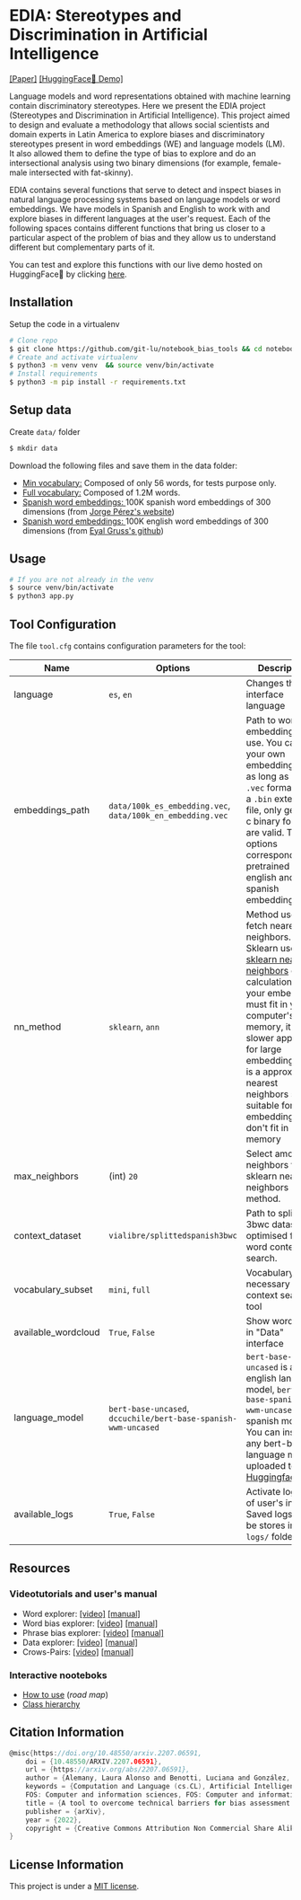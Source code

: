 # EDIA: Stereotypes and Discrimination in Artificial Intelligence
[[Paper]](https://arxiv.org/abs/2207.06591) [[HuggingFace🤗 Demo]](https://huggingface.co/spaces/vialibre/edia) 

Language models and word representations obtained with machine learning contain discriminatory stereotypes. Here we present the EDIA project (Stereotypes and Discrimination in Artificial Intelligence). This project aimed to design and evaluate a methodology that allows social scientists and domain experts in Latin America to explore biases and discriminatory stereotypes present in word embeddings (WE) and language models (LM). It also allowed them to define the type of bias to explore and do an intersectional analysis using two binary dimensions (for example, female-male intersected with fat-skinny).

EDIA contains several functions that serve to detect and inspect biases in natural language processing systems based on language models or word embeddings. We have models in Spanish and English to work with and explore biases in different languages ​​at the user's request. Each of the following spaces contains different functions that bring us closer to a particular aspect of the problem of bias and they allow us to understand different but complementary parts of it.

You can test and explore this functions with our live demo hosted on HuggingFace🤗 by clicking [here](https://huggingface.co/spaces/vialibre/edia).

## Installation

Setup the code in a virtualenv

```sh
# Clone repo
$ git clone https://github.com/git-lu/notebook_bias_tools && cd notebook_bias_tools
# Create and activate virtualenv
$ python3 -m venv venv  && source venv/bin/activate
# Install requirements
$ python3 -m pip install -r requirements.txt
```
## Setup data

Create `data/` folder 

```sh
$ mkdir data
```
Download the following files and save them in the data folder:

* [Min vocabulary:](https://drive.google.com/file/d/1uI6HsBw1XWVvTEIs9goSpUVfeVJe-zEP/view?usp=sharing) Composed of only 56 words, for tests purpose only.
* [Full vocabulary:](https://drive.google.com/file/d/1T_pLFkUucP-NtPRCsO7RkOuhMqGi41pe/view?usp=sharing) Composed of 1.2M words.
* [Spanish word embeddings: ](https://drive.google.com/file/d/1YwjyiDN0w54P55-y3SKogk7Zcd-WQ-eQ/view?usp=sharing) 100K spanish word embeddings of 300 dimensions (from [Jorge Pérez's website](http://dcc.uchile.cl/~jperez))
* [Spanish word embeddings: ](https://drive.google.com/file/d/1EN0pp1RKyRwi072QhVWJaDO8KlcFZo46/view?usp=sharing) 100K english word embeddings of 300 dimensions (from [Eyal Gruss's github](https://github.com/eyaler/word2vec-slim))

## Usage
```sh
# If you are not already in the venv
$ source venv/bin/activate
$ python3 app.py
```

## Tool Configuration

The file `tool.cfg` contains configuration parameters for the tool:

| **Name** | **Options** | **Description** |
|---|---|---|
| language | `es`, `en` | Changes the interface language |
| embeddings_path | `data/100k_es_embedding.vec`, `data/100k_en_embedding.vec` | Path to word embeddings to use. You can use your own embedding file as long as it is in `.vec` format. If it's a `.bin` extended file, only gensims c binary format are valid. The options correspond to pretrained english and spanish embeddings. |
| nn_method | `sklearn`, `ann` | Method used to fetch nearest neighbors. Sklearn uses [sklearn nearest neighbors](https://scikit-learn.org/stable/modules/neighbors.html) exact calculation so your embedding must fit in your computer's memory, it's a slower approach for large embeddings. [Ann](https://pypi.org/project/annoy/1.0.3/) is a approximate nearest neighbors search suitable for large embeddings that don't fit in memory |
| max_neighbors | (int) `20` | Select amount of neighbors to fit sklearn nearest neighbors method. |
| context_dataset | `vialibre/splittedspanish3bwc` | Path to splitted 3bwc dataset optimised for word context search. |
| vocabulary_subset | `mini`, `full` | Vocabulary necessary for context search tool |
| available_wordcloud | `True`, `False` | Show wordcloud in "Data" interface |
| language_model | `bert-base-uncased`, `dccuchile/bert-base-spanish-wwm-uncased` | `bert-base-uncased` is an english language model, `bert-base-spanish-wwm-uncased` is an spanish model. You can inspect any bert-base language model uploaded to the [HuggingfaceHub](https://huggingface.co/models). | 
| available_logs | `True`, `False` | Activate logging of user's input. Saved logs will be stores in `logs/` folder. |                                               

## Resources
### Videotutorials and user's manual
* Word explorer: [[video]]() [[manual]](https://shorturl.at/cgwxJ)
* Word bias explorer: [[video]]() [[manual]](https://shorturl.at/htuEI)
* Phrase bias explorer: [[video]]() [[manual]](https://shorturl.at/fkBL3)
* Data explorer: [[video]]() [[manual]](https://shorturl.at/CIVY6)
* Crows-Pairs: [[video]]() [[manual]]()
### Interactive nooteboks
* [How to use](notebook/EDIA_Road_Map.ipynb) (*road map*)
* [Class hierarchy](notebook/#)

## Citation Information
```c
@misc{https://doi.org/10.48550/arxiv.2207.06591,
    doi = {10.48550/ARXIV.2207.06591},
    url = {https://arxiv.org/abs/2207.06591},
    author = {Alemany, Laura Alonso and Benotti, Luciana and González, Lucía and Maina, Hernán and Busaniche, Beatriz and Halvorsen, Alexia and Bordone, Matías and Sánchez, Jorge},
    keywords = {Computation and Language (cs.CL), Artificial Intelligence (cs.AI), 
    FOS: Computer and information sciences, FOS: Computer and information sciences},
    title = {A tool to overcome technical barriers for bias assessment in human language technologies},
    publisher = {arXiv},
    year = {2022},
    copyright = {Creative Commons Attribution Non Commercial Share Alike 4.0 International}
}
```

## License Information 
This project is under a [MIT license](LICENSE).

